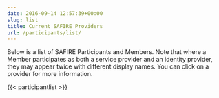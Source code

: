 ```yaml
---
date: 2016-09-14 12:57:39+00:00
slug: list
title: Current SAFIRE Providers
url: /participants/list/
---
```


Below is a list of SAFIRE Participants and Members.  Note that where a Member participates as both a service provider and an identity provider, they may appear twice with different display names. You can click on a provider for more information.

{{< participantlist >}}

